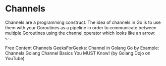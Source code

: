 # Channels

Channels are a programming construct. The idea of channels in Go is to use them with your Goroutines as a pipeline in order to communicate between multiple Goroutines using the channel operator which looks like an arrow: `<-`.


<ResourceGroupTitle>Free Content</ResourceGroupTitle>
<BadgeLink colorScheme='blue' badgeText='Official Website' href='https://go.dev/tour/concurrency/2'>Channels</BadgeLink>
<BadgeLink badgeText='Read' href='https://www.geeksforgeeks.org/channel-in-golang/'>GeeksForGeeks: Channel in Golang</BadgeLink>
<BadgeLink badgeText='Read' href='https://gobyexample.com/channels'>Go by Example: Channels</BadgeLink>
<BadgeLink badgeText='Watch' href='https://youtu.be/LgCmPHqAuf4'>Golang Channel Basics You MUST Know! (by Golang Dojo on YouTube)</BadgeLink>